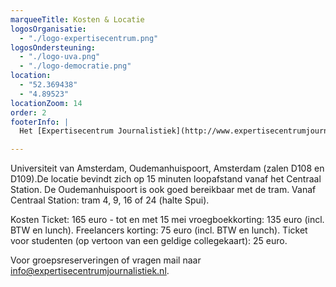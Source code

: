 ```yaml
---
marqueeTitle: Kosten & Locatie
logosOrganisatie:
  - "./logo-expertisecentrum.png"
logosOndersteuning:
  - "./logo-uva.png"
  - "./logo-democratie.png"
location:
  - "52.369438"
  - "4.89523"
locationZoom: 14
order: 2
footerInfo: |
  Het [Expertisecentrum Journalistiek](http://www.expertisecentrumjournalistiek.nl) is gelieerd aan de Universiteit van Amsterdam en heeft als missie kennis- en expertisevergroting in de journalistiek. Het organiseert journalistieke expert-symposia en is een makelaar van in-company cursussen voor redacties. Het ECJ verbindt de wetenschap met de journalistieke praktijk van alle dag.

---
```

Universiteit van Amsterdam, Oudemanhuispoort, Amsterdam (zalen D108 en D109).De locatie bevindt zich op 15 minuten loopafstand vanaf het Centraal Station. De Oudemanhuispoort is ook goed bereikbaar met de tram. Vanaf Centraal Station: tram 4, 9, 16 of 24 (halte Spui).

Kosten 
Ticket: 165 euro - tot en met 15 mei vroegboekkorting: 135 euro (incl. BTW en lunch).
Freelancers korting: 75 euro (incl. BTW en lunch).
Ticket voor studenten (op vertoon van een geldige collegekaart): 25 euro.

Voor groepsreserveringen of vragen mail naar info@expertisecentrumjournalistiek.nl.
